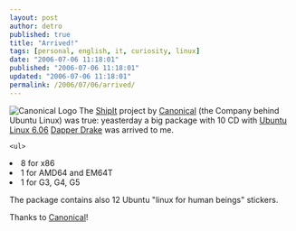 ```yaml
---
layout: post
author: detro
published: true
title: "Arrived!"
tags: [personal, english, it, curiosity, linux]
date: "2006-07-06 11:18:01"
published: "2006-07-06 11:18:01"
updated: "2006-07-06 11:18:01"
permalink: /2006/07/06/arrived/
---
```


<img src="http://oszone.org/company/1014/logo" alt="Canonical Logo" />
The <a href="https://shipit.ubuntu.com/">ShipIt</a> project by <a href="http://www.canonical.com/">Canonical</a> (the Company behind Ubuntu Linux) was true: yeasterday a big package with 10 CD with <a href="http://www.ubuntu.com/">Ubuntu Linux 6.06</a> <a href="https://wiki.ubuntu.com/DapperDrake">Dapper Drake</a> was arrived to me.

	<ul>
<li>8 for x86</li>
	<li>1 for AMD64 and EM64T</li>
	<li>1 for G3, G4, G5</li></ul>

The package contains also 12 Ubuntu "linux for human beings" stickers.

Thanks to <a href="http://www.canonical.com/">Canonical</a>!




